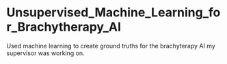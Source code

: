 # Unsupervised_Machine_Learning_for_Brachytherapy_AI
Used machine learning to create ground truths for the brachyterapy AI my supervisor was working on.
